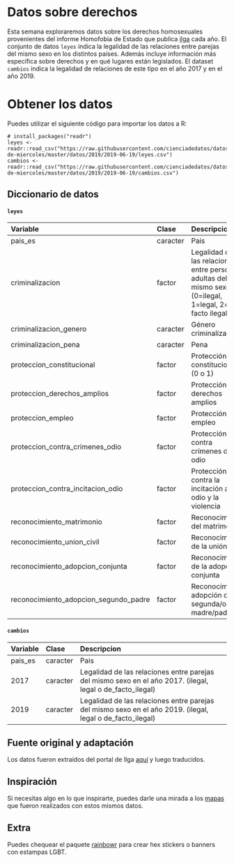 
Datos sobre derechos
====================

Esta semana exploraremos datos sobre los derechos homosexuales provenientes del informe Homofobia de Estado que publica [ilga](https://ilga.org/es) cada año. El conjunto de datos `leyes` indica la legalidad de las relaciones entre parejas del mismo sexo en los distintos países. Además incluye información más específica sobre derechos y en qué lugares están legislados. El dataset `cambios` indica la legalidad de relaciones de este tipo en el año 2017 y en el año 2019.

Obtener los datos
=================

Puedes utilizar el siguiente código para importar los datos a R:

    # install_packages("readr")
    leyes <- readr::read_csv("https://raw.githubusercontent.com/cienciadedatos/datos-de-miercoles/master/datos/2019/2019-06-19/leyes.csv")
    cambios <- readr::read_csv("https://raw.githubusercontent.com/cienciadedatos/datos-de-miercoles/master/datos/2019/2019-06-19/cambios.csv")

Diccionario de datos
--------------------

#### `leyes`

<table style="width:100%;">
<colgroup>
<col width="24%" />
<col width="6%" />
<col width="68%" />
</colgroup>
<thead>
<tr class="header">
<th align="left">Variable</th>
<th align="left">Clase</th>
<th align="left">Descripcion</th>
</tr>
</thead>
<tbody>
<tr class="odd">
<td align="left">pais_es</td>
<td align="left">caracter</td>
<td align="left">Pais</td>
</tr>
<tr class="even">
<td align="left">criminalizacion</td>
<td align="left">factor</td>
<td align="left">Legalidad de las relaciones entre personas adultas del mismo sexo. (0=ilegal, 1=legal, 2=de facto ilegal)</td>
</tr>
<tr class="odd">
<td align="left">criminalizacion_genero</td>
<td align="left">caracter</td>
<td align="left">Género criminalizado</td>
</tr>
<tr class="even">
<td align="left">criminalizacion_pena</td>
<td align="left">caracter</td>
<td align="left">Pena</td>
</tr>
<tr class="odd">
<td align="left">proteccion_constitucional</td>
<td align="left">factor</td>
<td align="left">Protección constitucional (0 o 1)</td>
</tr>
<tr class="even">
<td align="left">proteccion_derechos_amplios</td>
<td align="left">factor</td>
<td align="left">Protección de derechos amplios</td>
</tr>
<tr class="odd">
<td align="left">proteccion_empleo</td>
<td align="left">factor</td>
<td align="left">Protección del empleo</td>
</tr>
<tr class="even">
<td align="left">proteccion_contra_crimenes_odio</td>
<td align="left">factor</td>
<td align="left">Protección contra crímenes de odio</td>
</tr>
<tr class="odd">
<td align="left">proteccion_contra_incitacion_odio</td>
<td align="left">factor</td>
<td align="left">Protección contra la incitación al odio y la violencia</td>
</tr>
<tr class="even">
<td align="left">reconocimiento_matrimonio</td>
<td align="left">factor</td>
<td align="left">Reconocimiento del matrimonio</td>
</tr>
<tr class="odd">
<td align="left">reconocimiento_union_civil</td>
<td align="left">factor</td>
<td align="left">Reconocimiento de la unión civil</td>
</tr>
<tr class="even">
<td align="left">reconocimiento_adopcion_conjunta</td>
<td align="left">factor</td>
<td align="left">Reconocimiento de la adopción conjunta</td>
</tr>
<tr class="odd">
<td align="left">reconocimiento_adopcion_segundo_padre</td>
<td align="left">factor</td>
<td align="left">Reconocimiento adopción como segunda/o madre/padre</td>
</tr>
</tbody>
</table>

#### `cambios`

<table>
<colgroup>
<col width="7%" />
<col width="7%" />
<col width="84%" />
</colgroup>
<thead>
<tr class="header">
<th align="left">Variable</th>
<th align="left">Clase</th>
<th align="left">Descripcion</th>
</tr>
</thead>
<tbody>
<tr class="odd">
<td align="left">pais_es</td>
<td align="left">caracter</td>
<td align="left">Pais</td>
</tr>
<tr class="even">
<td align="left">2017</td>
<td align="left">caracter</td>
<td align="left">Legalidad de las relaciones entre parejas del mismo sexo en el año 2017. (ilegal, legal o de_facto_ilegal)</td>
</tr>
<tr class="odd">
<td align="left">2019</td>
<td align="left">caracter</td>
<td align="left">Legalidad de las relaciones entre parejas del mismo sexo en el año 2019. (ilegal, legal o de_facto_ilegal)</td>
</tr>
</tbody>
</table>

Fuente original y adaptación
----------------------------

Los datos fueron extraídos del portal de Ilga [aquí](https://ilga.org/es/mapas-legislacion-sobre-orientacion-sexual) y luego traducidos.

Inspiración
-----------

Si necesitas algo en lo que inspirarte, puedes darle una mirada a los [mapas](https://ilga.org/es/mapas-legislacion-sobre-orientacion-sexual) que fueron realizados con estos mismos datos.

Extra
-----

Puedes chequear el paquete [rainbowr](https://github.com/djnavarro/rainbowr) para crear hex stickers o banners con estampas LGBT.
